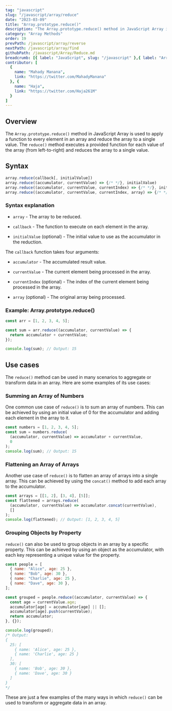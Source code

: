 ```yaml
---
tag: "javascript"
slug: "/javascript/array/reduce"
date: "2023-03-09"
title: "Array.prototype.reduce()"
description: "The Array.prototype.reduce() method in JavaScript Array is used to apply a function to every element in an array and reduce the array to a single value."
category: "Array Methods"
order: 19
prevPath: /javascript/array/reverse
nextPath: /javascript/array/find
githubPath: /javascript/Array/Reduce.md
breadcrumb: [{ label: "JavaScript", slug: "/javascript" },{ label: "Array Methods", slug: "/javascript/array" }]
contributor: [
  {
    name: "Mahady Manana",
    link: "https://twitter.com/MahadyManana"
  }, {
    name: "Haja",
    link: "https://twitter.com/Haja261M"
  }
]
---
```


## Overview

The `Array.prototype.reduce()` method in JavaScript Array is used to apply a function to every element in an array and reduce the array to a single value. The `reduce()` method executes a provided function for each value of the array (from left-to-right) and reduces the array to a single value.


## Syntax

```javascript
array.reduce(callback[, initialValue])
array.reduce((accumulator, currentValue) => {/* */}, initialValue)
array.reduce((accumulator, currentValue, currentIndex) => {/* */}, initialValue)
array.reduce((accumulator, currentValue, currentIndex, array) => {/* */}, initialValue)
```

### Syntax explanation

- `array` - The array to be reduced.

- `callback` - The function to execute on each element in the array.

- `initialValue` (optional) - The initial value to use as the accumulator in the reduction.

The `callback` function takes four arguments:

- `accumulator` - The accumulated result value.

- `currentValue` - The current element being processed in the array.

- `currentIndex` (optional) - The index of the current element being processed in the array.

- `array` (optional) - The original array being processed.

### Example: Array.prototype.reduce()

```javascript
const arr = [1, 2, 3, 4, 5];

const sum = arr.reduce((accumulator, currentValue) => {
  return accumulator + currentValue;
});

console.log(sum); // Output: 15
```

## Use cases

The `reduce()` method can be used in many scenarios to aggregate or transform data in an array. Here are some examples of its use cases:

### Summing an Array of Numbers

One common use case of `reduce()` is to sum an array of numbers. This can be achieved by using an initial value of 0 for the accumulator and adding each element in the array to it.

```javascript
const numbers = [1, 2, 3, 4, 5];
const sum = numbers.reduce(
  (accumulator, currentValue) => accumulator + currentValue,
  0
);
console.log(sum); // Output: 15
```

### Flattening an Array of Arrays

Another use case of `reduce()` is to flatten an array of arrays into a single array. This can be achieved by using the `concat()` method to add each array to the accumulator.

```javascript
const arrays = [[1, 2], [3, 4], [5]];
const flattened = arrays.reduce(
  (accumulator, currentValue) => accumulator.concat(currentValue),
  []
);
console.log(flattened); // Output: [1, 2, 3, 4, 5]
```

### Grouping Objects by Property

`reduce()` can also be used to group objects in an array by a specific property. This can be achieved by using an object as the accumulator, with each key representing a unique value for the property.

```javascript
const people = [
  { name: "Alice", age: 25 },
  { name: "Bob", age: 30 },
  { name: "Charlie", age: 25 },
  { name: "Dave", age: 30 },
];

const grouped = people.reduce((accumulator, currentValue) => {
  const age = currentValue.age;
  accumulator[age] = accumulator[age] || [];
  accumulator[age].push(currentValue);
  return accumulator;
}, {});

console.log(grouped);
/* Output:
{
  25: [
    { name: 'Alice', age: 25 },
    { name: 'Charlie', age: 25 }
  ],
  30: [
    { name: 'Bob', age: 30 },
    { name: 'Dave', age: 30 }
  ]
}
*/
```

These are just a few examples of the many ways in which `reduce()` can be used to transform or aggregate data in an array.